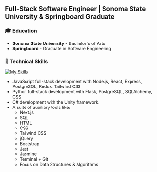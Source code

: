 ## Full-Stack Software Engineer | Sonoma State University & Springboard Graduate

### 🎓 Education
* **Sonoma State University** - Bachelor's of Arts
* **Springboard** - Graduate in Software Engineering

### 🚀 Technical Skills
[![My Skills](https://skillicons.dev/icons?i=js,py,cs,nodejs,react,nextjs,express,postgresql,mongodb,redux,tailwindcss,flask,css,unity,html,jquery,bootstrap,jest,git,stackoverflow,vercel,vscode,blender,bootstrap&perline=12)](https://skillicons.dev)

* JavaScript full-stack development with Node.js, React, Express, PostgreSQL, Redux, Tailwind CSS
* Python full-stack development with Flask, PostgreSQL, SQLAlchemy, CSS
* C# development with the Unity framework.
* A suite of auxiliary tools like:
  * Next.js
  * SQL
  * HTML
  * CSS
  * Tailwind CSS
  * jQuery
  * Bootstrap
  * Jest
  * Jasmine
  * Terminal + Git
  * Focus on Data Structures & Algorithms

